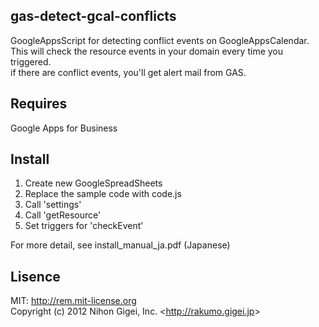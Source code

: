 gas-detect-gcal-conflicts
-------------------------
GoogleAppsScript for detecting conflict events on GoogleAppsCalendar.  
This will check the resource events in your domain every time you triggered.  
if there are conflict events, you'll get alert mail from GAS.  

Requires
--------
Google Apps for Business

Install
-------
1. Create new GoogleSpreadSheets
2. Replace the sample code with code.js
3. Call 'settings'
4. Call 'getResource'
3. Set triggers for 'checkEvent'

For more detail, see install_manual_ja.pdf (Japanese)

Lisence
-------
MIT: http://rem.mit-license.org  
Copyright (c) 2012 Nihon Gigei, Inc.  <<http://rakumo.gigei.jp>>